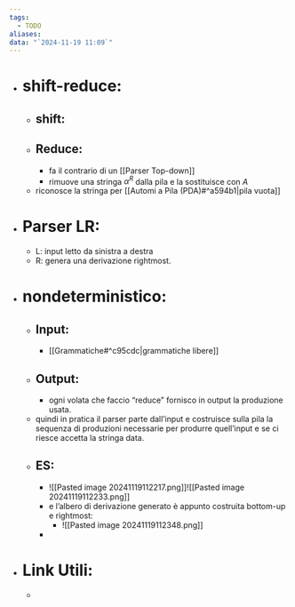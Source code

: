 ```yaml
---
tags:
  - TODO
aliases: 
data: "`2024-11-19 11:09`"
---
```

- # shift-reduce:
	- ## shift:
	- ## Reduce:
		- fa il contrario di un [[Parser Top-down]] 
		- rimuove una stringa $\alpha^{R}$ dalla pila e la sostituisce con $A$ 
	- riconosce la stringa per [[Automi a Pila (PDA)#^a594b1|pila vuota]]
- # Parser LR:
	- L: input letto da sinistra a destra 
	- R: genera una derivazione rightmost.
- # nondeterministico:
	- ## Input:
		- [[Grammatiche#^c95cdc|grammatiche libere]] 
	- ## Output:
		- ogni volata che faccio “reduce” fornisco in output la produzione usata.
	- quindi in pratica il parser parte dall’input e costruisce sulla pila la sequenza di produzioni necessarie per produrre quell’input e se ci riesce accetta la stringa data. 
	- ## ES:
		- ![[Pasted image 20241119112217.png]]![[Pasted image 20241119112233.png]] 
		- e l’albero di derivazione generato è appunto costruita bottom-up e rightmost:
			- ![[Pasted image 20241119112348.png]]
		- 
- # Link Utili:
	- 